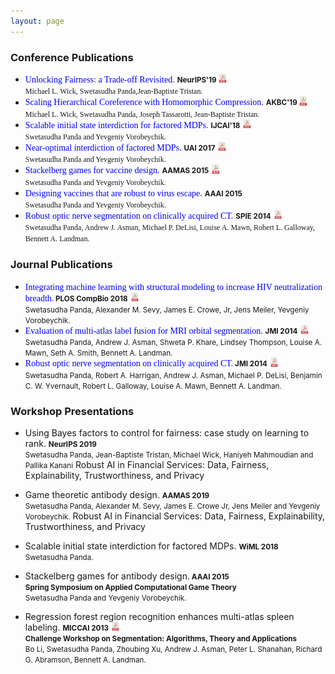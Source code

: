```yaml
---
layout: page
---
```


### Conference Publications
* <span style="color: blue; font-family: 'verdana'; font-size: 14px;">Unlocking Fairness: a Trade-off Revisited.</span> <small><b>NeurIPS'19 </b></small> [<img src="pdf_icon.png" width="3%" height="3%">](https://papers.nips.cc/paper/9082-unlocking-fairness-a-trade-off-revisited.pdf)<br /><span style="font-family: 'verdana'; font-size: 12px;">Michael L. Wick, Swetasudha Panda,Jean-Baptiste Tristan.</span>
* <span style="color: blue; font-family: 'verdana'; font-size: 14px;">Scaling Hierarchical Coreference with Homomorphic Compression.</span> <small><b>AKBC'19 </b></small> [<img src="pdf_icon.png" width="3%" height="3%">](https://openreview.net/pdf?id=H1gwRx5T6Q)<br /><span style="font-family: 'verdana'; font-size: 12px;">Michael L. Wick, Swetasudha Panda, Joseph Tassarotti, Jean-Baptiste Tristan.</span>
* <span style="color: blue; font-family: 'verdana'; font-size: 14px;">Scalable initial state interdiction for factored MDPs.</span> <small><b>IJCAI'18</b></small> [<img src="pdf_icon.png" width="3%" height="3%">](https://www.ijcai.org/proceedings/2018/0667.pdf)<br />
 <span style="font-family: 'verdana'; font-size: 12px;">Swetasudha Panda and Yevgeniy Vorobeychik.</span>
* <span style="color: blue; font-family: 'verdana'; font-size: 14px;">Near-optimal interdiction of factored MDPs.</span> <small><b>UAI 2017</b></small> [<img src="pdf_icon.png" width="3%" height="3%">](http://www.auai.org/uai2017/proceedings/papers/62.pdf)<br />
<span style="font-family: 'verdana'; font-size: 12px;">Swetasudha Panda and Yevgeniy Vorobeychik.</span>
* <span style="color: blue; font-family: 'verdana'; font-size: 14px;">Stackelberg games for vaccine design.</span> <small><b>AAMAS 2015</b></small> [<img src="pdf_icon.png" width="3%" height="3%">](http://www.vorobeychik.com/2015/abdesign.pdf)<br />
 <span style="font-family: 'verdana'; font-size: 12px;">Swetasudha Panda and Yevgeniy Vorobeychik.</span>
* <span style="color: blue; font-family: 'verdana'; font-size: 14px;">Designing vaccines that are robust to virus escape.</span> <small><b>AAAI 2015</b></small> <br />
<span style="font-family: 'verdana'; font-size: 12px;">Swetasudha Panda and Yevgeniy Vorobeychik.</span>
* <span style="color: blue; font-family: 'verdana'; font-size: 14px;">Robust optic nerve segmentation on clinically acquired CT.</span> <small><b>SPIE 2014</b></small> [<img src="pdf_icon.png" width="3%" height="3%">](https://www.ncbi.nlm.nih.gov/pmc/articles/PMC4013110/pdf/nihms550000.pdf)<br />
<span style="font-family: 'verdana'; font-size: 12px;">Swetasudha Panda, Andrew J. Asman, Michael P. DeLisi, Louise A. Mawn, Robert L. Galloway,
Bennett A. Landman.</span>

### Journal Publications

* <span style="color: blue; font-family: 'verdana'; font-size: 14px;">Integrating machine learning with structural modeling to increase HIV neutralization breadth.</span><small><b> PLOS CompBio 2018</b></small> [<img src="pdf_icon.png" width="3%" height="3%">](https://journals.plos.org/ploscompbiol/article/file?id=10.1371/journal.pcbi.1005999&type=printable)<br />
<small> Swetasudha Panda, Alexander M. Sevy, James E. Crowe, Jr, Jens Meiler, Yevgeniy Vorobeychik.</small>
* <span style="color: blue; font-family: 'verdana'; font-size: 14px;">Evaluation of multi-atlas label fusion for MRI orbital segmentation.</span> <small><b> JMI 2014</b></small> [<img src="pdf_icon.png" width="3%" height="3%">](https://www.ncbi.nlm.nih.gov/pmc/articles/PMC4280790/pdf/JMI-001-024002.pdf)<br />
<small>Swetasudha Panda, Andrew J. Asman, Shweta P. Khare, Lindsey Thompson, Louise A. Mawn, Seth
A. Smith, Bennett A. Landman. </small>
* <span style="color: blue; font-family: 'verdana'; font-size: 14px;">Robust optic nerve segmentation on clinically acquired CT.</span><small><b> JMI 2014</b></small> [<img src="pdf_icon.png" width="3%" height="2%">](https://www.ncbi.nlm.nih.gov/pmc/articles/PMC4013110/pdf/nihms550000.pdf)<br />
<small>Swetasudha Panda, Robert A. Harrigan, Andrew J. Asman, Michael P. DeLisi, Benjamin C. W.
Yvernault, Robert L. Galloway, Louise A. Mawn, Bennett A. Landman.</small>

### Workshop Presentations

* Using Bayes factors to control for fairness: case study on learning to rank. <small><b> NeurIPS 2019</b></small> <br />
<small>Swetasudha Panda, Jean-Baptiste Tristan, Michael Wick, Haniyeh Mahmoudian and Pallika Kanani</small>
Robust AI in Financial Services: Data, Fairness, Explainability, Trustworthiness, and Privacy
* Game theoretic antibody design. <small><b> AAMAS 2019</b></small> <br />
<small>Swetasudha Panda, Alexander M. Sevy, James E. Crowe Jr, Jens Meiler and Yevgeniy Vorobeychik.</small>
Robust AI in Financial Services: Data, Fairness, Explainability, Trustworthiness, and Privacy
* Scalable initial state interdiction for factored MDPs. <small><b> WiML 2018</b></small> <br />
<small>Swetasudha Panda.</small>

* Stackelberg games for antibody design.<small><b> AAAI 2015 </b> </small> <br />
<small><b>Spring Symposium on Applied Computational Game Theory</b> </small> <br />
<small>Swetasudha Panda and Yevgeniy Vorobeychik.</small>

* Regression forest region recognition enhances multi-atlas spleen labeling.  <small><b>MICCAI 2013</b></small> [<img src="pdf_icon.png" width="3%" height="3%">](http://citeseerx.ist.psu.edu/viewdoc/download?doi=10.1.1.701.232&rep=rep1&type=pdf)<br /> <small><b>Challenge Workshop on Segmentation: Algorithms, Theory and Applications</b> </small> <br />
<small>Bo Li, Swetasudha Panda, Zhoubing Xu, Andrew J. Asman, Peter L. Shanahan, Richard G. Abramson,
Bennett A. Landman.</small>
